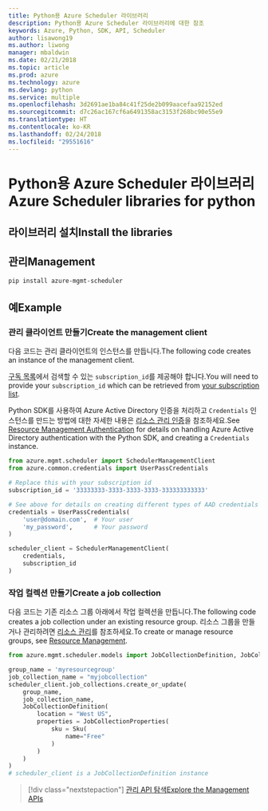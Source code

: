 ```yaml
---
title: Python용 Azure Scheduler 라이브러리
description: Python용 Azure Scheduler 라이브러리에 대한 참조
keywords: Azure, Python, SDK, API, Scheduler
author: lisawong19
ms.author: liwong
manager: mbaldwin
ms.date: 02/21/2018
ms.topic: article
ms.prod: azure
ms.technology: azure
ms.devlang: python
ms.service: multiple
ms.openlocfilehash: 3d2691ae1ba84c41f25de2b099aacefaa92152ed
ms.sourcegitcommit: d7c26ac167cf6a6491358ac3153f268bc90e55e9
ms.translationtype: HT
ms.contentlocale: ko-KR
ms.lasthandoff: 02/24/2018
ms.locfileid: "29551616"
---
```

# <a name="azure-scheduler-libraries-for-python"></a><span data-ttu-id="e746e-104">Python용 Azure Scheduler 라이브러리</span><span class="sxs-lookup"><span data-stu-id="e746e-104">Azure Scheduler libraries for python</span></span>

## <a name="install-the-libraries"></a><span data-ttu-id="e746e-105">라이브러리 설치</span><span class="sxs-lookup"><span data-stu-id="e746e-105">Install the libraries</span></span>

## <a name="management"></a><span data-ttu-id="e746e-106">관리</span><span class="sxs-lookup"><span data-stu-id="e746e-106">Management</span></span>

```bash
pip install azure-mgmt-scheduler
```
## <a name="example"></a><span data-ttu-id="e746e-107">예</span><span class="sxs-lookup"><span data-stu-id="e746e-107">Example</span></span>

### <a name="create-the-management-client"></a><span data-ttu-id="e746e-108">관리 클라이언트 만들기</span><span class="sxs-lookup"><span data-stu-id="e746e-108">Create the management client</span></span>

<span data-ttu-id="e746e-109">다음 코드는 관리 클라이언트의 인스턴스를 만듭니다.</span><span class="sxs-lookup"><span data-stu-id="e746e-109">The following code creates an instance of the management client.</span></span>

<span data-ttu-id="e746e-110">[구독 목록](https://manage.windowsazure.com/#Workspaces/AdminTasks/SubscriptionMapping)에서 검색할 수 있는 ``subscription_id``를 제공해야 합니다.</span><span class="sxs-lookup"><span data-stu-id="e746e-110">You will need to provide your ``subscription_id`` which can be retrieved from [your subscription list](https://manage.windowsazure.com/#Workspaces/AdminTasks/SubscriptionMapping).</span></span>

<span data-ttu-id="e746e-111">Python SDK를 사용하여 Azure Active Directory 인증을 처리하고 ``Credentials`` 인스턴스를 만드는 방법에 대한 자세한 내용은 [리소스 관리 인증](/python/azure/python-sdk-azure-authenticate)을 참조하세요.</span><span class="sxs-lookup"><span data-stu-id="e746e-111">See [Resource Management Authentication](/python/azure/python-sdk-azure-authenticate) for details on handling Azure Active Directory authentication with the Python SDK, and creating a ``Credentials`` instance.</span></span>

```python
from azure.mgmt.scheduler import SchedulerManagementClient
from azure.common.credentials import UserPassCredentials

# Replace this with your subscription id
subscription_id = '33333333-3333-3333-3333-333333333333'

# See above for details on creating different types of AAD credentials
credentials = UserPassCredentials(
    'user@domain.com',  # Your user
    'my_password',      # Your password
)

scheduler_client = SchedulerManagementClient(
    credentials,
    subscription_id
)
```

### <a name="create-a-job-collection"></a><span data-ttu-id="e746e-112">작업 컬렉션 만들기</span><span class="sxs-lookup"><span data-stu-id="e746e-112">Create a job collection</span></span>

<span data-ttu-id="e746e-113">다음 코드는 기존 리소스 그룹 아래에서 작업 컬렉션을 만듭니다.</span><span class="sxs-lookup"><span data-stu-id="e746e-113">The following code creates a job collection under an existing resource group.</span></span>
<span data-ttu-id="e746e-114">리소스 그룹을 만들거나 관리하려면 [리소스 관리](/python/api/overview/azure/azure.mgmt.resource)를 참조하세요.</span><span class="sxs-lookup"><span data-stu-id="e746e-114">To create or manage resource groups, see [Resource Management](/python/api/overview/azure/azure.mgmt.resource).</span></span>

```python
from azure.mgmt.scheduler.models import JobCollectionDefinition, JobCollectionProperties, Sku

group_name = 'myresourcegroup'
job_collection_name = "myjobcollection"
scheduler_client.job_collections.create_or_update(
    group_name,
    job_collection_name,
    JobCollectionDefinition(
        location = "West US",
        properties = JobCollectionProperties(
            sku = Sku(
                name="Free"
            )
        )
    )
)
# scheduler_client is a JobCollectionDefinition instance
```

> [!div class="nextstepaction"]
> [<span data-ttu-id="e746e-115">관리 API 탐색</span><span class="sxs-lookup"><span data-stu-id="e746e-115">Explore the Management APIs</span></span>](/python/api/overview/azure/scheduler/management)